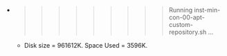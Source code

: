 * >>>>>>>>> Running inst-min-con-00-apt-custom-repository.sh ...
  * Disk size = 961612K. Space Used = 3596K.
